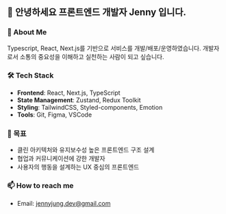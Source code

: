 ## 👋 안녕하세요 프론트엔드 개발자 Jenny 입니다.

### 🌱 About Me
Typescript, React, Next.js를 기반으로 서비스를 개발/배포/운영하였습니다.
개발자로서 소통의 중요성을 이해하고 실천하는 사람이 되고 싶습니다. 

### 🛠 Tech Stack
- **Frontend**: React, Next.js, TypeScript
- **State Management**: Zustand, Redux Toolkit
- **Styling**: TailwindCSS, Styled-components, Emotion
- **Tools**: Git, Figma, VSCode

### 🧭 목표
- 클린 아키텍처와 유지보수성 높은 프론트엔드 구조 설계
- 협업과 커뮤니케이션에 강한 개발자
- 사용자의 행동을 설계하는 UX 중심의 프론트엔드

### 📫 How to reach me
- Email: jennyjung.dev@gmail.com

<!--
**ginsum-dev/ginsum-dev** is a ✨ _special_ ✨ repository because its `README.md` (this file) appears on your GitHub profile.

Here are some ideas to get you started:

- 🔭 I’m currently working on ...
- 🌱 I’m currently learning ...
- 👯 I’m looking to collaborate on ...
- 🤔 I’m looking for help with ...
- 💬 Ask me about ...
- 📫 How to reach me: ...
- 😄 Pronouns: ...
- ⚡ Fun fact: ...
-->
